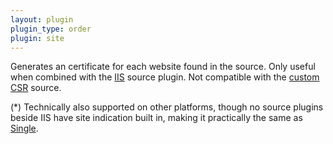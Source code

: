 ```yaml
---
layout: plugin
plugin_type: order
plugin: site
---
```

Generates an certificate for each website found in the source. Only useful when combined with the [IIS](/reference/plugins/source/IIS) source plugin. Not compatible with the [custom CSR](/reference/plugins/source/csr) source.

(*) Technically also supported on other platforms, though no source plugins beside IIS have site indication built in, making it practically the same as [Single](/single.md).